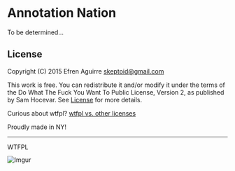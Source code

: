 # Annotation Nation

To be determined...

## License

Copyright (C) 2015 Efren Aguirre <skeptoid@gmail.com>

This work is free. You can redistribute it and/or modify it under the
terms of the Do What The Fuck You Want To Public License, Version 2,
as published by Sam Hocevar. See
[License](https://github.com/countxyz/annotation-nation/blob/master/LICENSE.txt)
for more details.

Curious about wtfpl?
[wtfpl vs. other licenses](http://www.wtfpl.net/wp-content/uploads/2012/12/wtfpl-strip.jpg)

Proudly made in NY!

___

<a href='http://www.wtfpl.net/'>
  <img
    src='http://www.wtfpl.net/wp-content/uploads/2012/12/wtfpl-badge-4.png'
    width='80'
    height='15'
    alt='WTFPL' />
</a>

![Imgur](http://i.imgur.com/S8XG5OKm.jpg)
